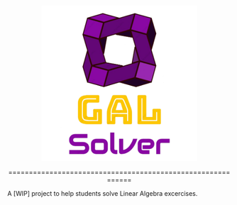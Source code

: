 <p align="center">
  <img src="/Icon/Logo-removebg.png" width="350" title="logo">
</p>

<p align="center">
  ============================================================
</p>

A [WIP] project to help students solve Linear Algebra excercises.


